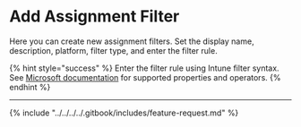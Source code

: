 # Add Assignment Filter

Here you can create new assignment filters. Set the display name, description, platform, filter type, and enter the filter rule.&#x20;

{% hint style="success" %}
Enter the filter rule using Intune filter syntax. See [Microsoft documentation](https://learn.microsoft.com/en-us/mem/intune/fundamentals/filters-device-properties) for supported properties and operators.
{% endhint %}

***

{% include "../../../../.gitbook/includes/feature-request.md" %}
